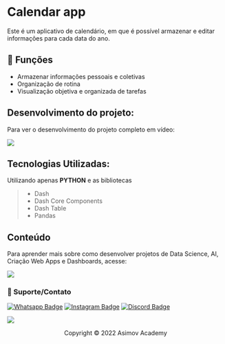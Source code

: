 # Calendar app
Este é um aplicativo de calendário, em que é possível armazenar e editar informações para cada data do ano.

## 🔧 Funções

- Armazenar informações pessoais e coletivas
- Organização de rotina
- Visualização objetiva e organizada de tarefas

## Desenvolvimento do projeto:
Para ver o desenvolvimento do projeto completo em vídeo:

<a href = "https://asimov.academy/analise-vendas-nyc/"><img src="https://img.shields.io/badge/ASIMOV-Projeto%20Completo-lightgrey" target="_blank"></a> 

## Tecnologias Utilizadas:

Utilizando apenas **PYTHON** e as bibliotecas
> - Dash
> - Dash Core Components
> - Dash Table
> - Pandas 


## Conteúdo
Para aprender mais sobre como desenvolver projetos de Data Science, AI, Criação Web Apps e Dashboards, acesse:

<a href = "https://asimov.academy/"><img src="https://img.shields.io/badge/ASIMOV-Saiba%20Mais-lightgrey" target="_blank"></a> 

### 🤝 Suporte/Contato


[![Whatsapp Badge](https://img.shields.io/badge/WhatsApp-25D366?style=for-the-badge&logo=whatsapp&logoColor=white)](https://wa.me/5551981830833)
[![Instagram Badge](https://img.shields.io/badge/Instagram-E4405F?style=for-the-badge&logo=instagram&logoColor=white)](https://www.instagram.com/asimov.academy/)
[![Discord Badge](https://img.shields.io/badge/Discord-7289DA?style=for-the-badge&logo=discord&logoColor=white)](https://discord.gg/W2Nc7bxvk7)

<a href = "mailto:contato@asimov.academy"><img src="https://img.shields.io/badge/-Gmail-%23333?style=for-the-badge&logo=gmail&logoColor=white" target="_blank"></a> 




<p align="center">Copyright © 2022 Asimov Academy</p>
